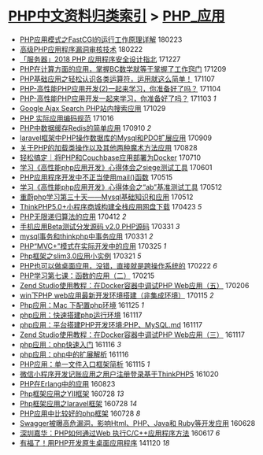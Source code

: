 [PHP中文资料归类索引](../README.md) > [PHP_应用](PHP_应用.md)
====
- [PHP应用模式之FastCGI的运行工作原理详解](http://jkwz.applinzi.com/ittc/7073193144567202827.html#PHP%E5%BA%94%E7%94%A8%E6%A8%A1%E5%BC%8F%E4%B9%8BFastCGI%E7%9A%84%E8%BF%90%E8%A1%8C%E5%B7%A5%E4%BD%9C%E5%8E%9F%E7%90%86%E8%AF%A6%E8%A7%A3) 180223  
- [高级PHP应用程序漏洞审核技术](http://jkwz.applinzi.com/ittc/7068840762022560775.html#%E9%AB%98%E7%BA%A7PHP%E5%BA%94%E7%94%A8%E7%A8%8B%E5%BA%8F%E6%BC%8F%E6%B4%9E%E5%AE%A1%E6%A0%B8%E6%8A%80%E6%9C%AF) 180222  
- [「服务器」2018 PHP 应用程序安全设计指北](http://jkwz.applinzi.com/ittc/7051683347439289361.html#%E3%80%8C%E6%9C%8D%E5%8A%A1%E5%99%A8%E3%80%8D2018+PHP+%E5%BA%94%E7%94%A8%E7%A8%8B%E5%BA%8F%E5%AE%89%E5%85%A8%E8%AE%BE%E8%AE%A1%E6%8C%87%E5%8C%97) 171227  
- [PHP在计算方面的应用，掌握BC数学就等于掌握了工作窍门](http://jkwz.applinzi.com/ittc/7045187703316939792.html#PHP%E5%9C%A8%E8%AE%A1%E7%AE%97%E6%96%B9%E9%9D%A2%E7%9A%84%E5%BA%94%E7%94%A8%EF%BC%8C%E6%8E%8C%E6%8F%A1BC%E6%95%B0%E5%AD%A6%E5%B0%B1%E7%AD%89%E4%BA%8E%E6%8E%8C%E6%8F%A1%E4%BA%86%E5%B7%A5%E4%BD%9C%E7%AA%8D%E9%97%A8) 171209  
- [PHP基础应用之轻松认识各类运算符，运用就这么简单！](http://jkwz.applinzi.com/ittc/7032967591646200849.html#PHP%E5%9F%BA%E7%A1%80%E5%BA%94%E7%94%A8%E4%B9%8B%E8%BD%BB%E6%9D%BE%E8%AE%A4%E8%AF%86%E5%90%84%E7%B1%BB%E8%BF%90%E7%AE%97%E7%AC%A6%EF%BC%8C%E8%BF%90%E7%94%A8%E5%B0%B1%E8%BF%99%E4%B9%88%E7%AE%80%E5%8D%95%EF%BC%81) 171107  
- [PHP-高性能PHP应用开发(2)一起来学习，你准备好了吗？](http://jkwz.applinzi.com/ittc/7032138513460495376.html#PHP-%E9%AB%98%E6%80%A7%E8%83%BDPHP%E5%BA%94%E7%94%A8%E5%BC%80%E5%8F%91%282%29%E4%B8%80%E8%B5%B7%E6%9D%A5%E5%AD%A6%E4%B9%A0%EF%BC%8C%E4%BD%A0%E5%87%86%E5%A4%87%E5%A5%BD%E4%BA%86%E5%90%97%EF%BC%9F) 171104  
- [PHP-高性能PHP应用开发一起来学习，你准备好了吗？](http://jkwz.applinzi.com/ittc/7031808939795153937.html#PHP-%E9%AB%98%E6%80%A7%E8%83%BDPHP%E5%BA%94%E7%94%A8%E5%BC%80%E5%8F%91%E4%B8%80%E8%B5%B7%E6%9D%A5%E5%AD%A6%E4%B9%A0%EF%BC%8C%E4%BD%A0%E5%87%86%E5%A4%87%E5%A5%BD%E4%BA%86%E5%90%97%EF%BC%9F) 171103 *1* 
- [Google Ajax Search PHP站内搜索应用](http://jkwz.applinzi.com/ittc/7029994783014126609.html#Google+Ajax+Search+PHP%E7%AB%99%E5%86%85%E6%90%9C%E7%B4%A2%E5%BA%94%E7%94%A8) 171029  
- [PHP 实际应用编码规范](http://jkwz.applinzi.com/ittc/7024788481195377680.html#PHP+%E5%AE%9E%E9%99%85%E5%BA%94%E7%94%A8%E7%BC%96%E7%A0%81%E8%A7%84%E8%8C%83) 171016  
- [PHP中数据缓存Redis的简单应用](http://jkwz.applinzi.com/ittc/7011323377581818896.html#PHP%E4%B8%AD%E6%95%B0%E6%8D%AE%E7%BC%93%E5%AD%98Redis%E7%9A%84%E7%AE%80%E5%8D%95%E5%BA%94%E7%94%A8) 170910 *2* 
- [laravel框架中PHP操作数据库的Mysql和PDO扩展应用](http://jkwz.applinzi.com/ittc/7011409079682204688.html#laravel%E6%A1%86%E6%9E%B6%E4%B8%ADPHP%E6%93%8D%E4%BD%9C%E6%95%B0%E6%8D%AE%E5%BA%93%E7%9A%84Mysql%E5%92%8CPDO%E6%89%A9%E5%B1%95%E5%BA%94%E7%94%A8) 170909  
- [关于PHP的加载类操作以及其他两种魔术方法应用](http://jkwz.applinzi.com/ittc/7006777066543121425.html#%E5%85%B3%E4%BA%8EPHP%E7%9A%84%E5%8A%A0%E8%BD%BD%E7%B1%BB%E6%93%8D%E4%BD%9C%E4%BB%A5%E5%8F%8A%E5%85%B6%E4%BB%96%E4%B8%A4%E7%A7%8D%E9%AD%94%E6%9C%AF%E6%96%B9%E6%B3%95%E5%BA%94%E7%94%A8) 170828  
- [轻松搞定｜将PHP和Couchbase应用部署为Docker](http://jkwz.applinzi.com/ittc/6988705783586751492.html#%E8%BD%BB%E6%9D%BE%E6%90%9E%E5%AE%9A%EF%BD%9C%E5%B0%86PHP%E5%92%8CCouchbase%E5%BA%94%E7%94%A8%E9%83%A8%E7%BD%B2%E4%B8%BADocker) 170710  
- [学习《高性能php应用开发》心得体会之siege测试工具](http://jkwz.applinzi.com/ittc/6974212616942519301.html#%E5%AD%A6%E4%B9%A0%E3%80%8A%E9%AB%98%E6%80%A7%E8%83%BDphp%E5%BA%94%E7%94%A8%E5%BC%80%E5%8F%91%E3%80%8B%E5%BF%83%E5%BE%97%E4%BD%93%E4%BC%9A%E4%B9%8Bsiege%E6%B5%8B%E8%AF%95%E5%B7%A5%E5%85%B7) 170601  
- [PHP应用程序开发中不正当使用mail()函数](http://jkwz.applinzi.com/ittc/6967835141798888453.html#PHP%E5%BA%94%E7%94%A8%E7%A8%8B%E5%BA%8F%E5%BC%80%E5%8F%91%E4%B8%AD%E4%B8%8D%E6%AD%A3%E5%BD%93%E4%BD%BF%E7%94%A8mail%28%29%E5%87%BD%E6%95%B0) 170515  
- [学习《高性能php应用开发》心得体会之“ab”基准测试工具](http://jkwz.applinzi.com/ittc/6966744502348809221.html#%E5%AD%A6%E4%B9%A0%E3%80%8A%E9%AB%98%E6%80%A7%E8%83%BDphp%E5%BA%94%E7%94%A8%E5%BC%80%E5%8F%91%E3%80%8B%E5%BF%83%E5%BE%97%E4%BD%93%E4%BC%9A%E4%B9%8B%E2%80%9Cab%E2%80%9D%E5%9F%BA%E5%87%86%E6%B5%8B%E8%AF%95%E5%B7%A5%E5%85%B7) 170512  
- [重蔚php学习第三十天——Mysql基础知识和应用](http://jkwz.applinzi.com/ittc/6966706937306547204.html#%E9%87%8D%E8%94%9Aphp%E5%AD%A6%E4%B9%A0%E7%AC%AC%E4%B8%89%E5%8D%81%E5%A4%A9%E2%80%94%E2%80%94Mysql%E5%9F%BA%E7%A1%80%E7%9F%A5%E8%AF%86%E5%92%8C%E5%BA%94%E7%94%A8) 170512  
- [ThinkPHP5.0+小程序商城构建全栈应用网盘下载](http://jkwz.applinzi.com/ittc/6959663243311186948.html#ThinkPHP5.0%2B%E5%B0%8F%E7%A8%8B%E5%BA%8F%E5%95%86%E5%9F%8E%E6%9E%84%E5%BB%BA%E5%85%A8%E6%A0%88%E5%BA%94%E7%94%A8%E7%BD%91%E7%9B%98%E4%B8%8B%E8%BD%BD) 170423 *5* 
- [PHP无限递归算法的应用](http://jkwz.applinzi.com/ittc/6955588642004272132.html#PHP%E6%97%A0%E9%99%90%E9%80%92%E5%BD%92%E7%AE%97%E6%B3%95%E7%9A%84%E5%BA%94%E7%94%A8) 170412 *2* 
- [手机应用Beta测试分发源码 v2.0 PHP源码](http://jkwz.applinzi.com/ittc/6951295977087566852.html#%E6%89%8B%E6%9C%BA%E5%BA%94%E7%94%A8Beta%E6%B5%8B%E8%AF%95%E5%88%86%E5%8F%91%E6%BA%90%E7%A0%81+v2.0+PHP%E6%BA%90%E7%A0%81) 170331 *3* 
- [mysql事务和thinkphp中事务应用](http://jkwz.applinzi.com/ittc/6951198752080659461.html#mysql%E4%BA%8B%E5%8A%A1%E5%92%8Cthinkphp%E4%B8%AD%E4%BA%8B%E5%8A%A1%E5%BA%94%E7%94%A8) 170331 *2* 
- [PHP“MVC+”模式在实际开发中的应用](http://jkwz.applinzi.com/ittc/6948922984969536517.html#PHP%E2%80%9CMVC%2B%E2%80%9D%E6%A8%A1%E5%BC%8F%E5%9C%A8%E5%AE%9E%E9%99%85%E5%BC%80%E5%8F%91%E4%B8%AD%E7%9A%84%E5%BA%94%E7%94%A8) 170325 *1* 
- [Php框架之slim3.0应用小实例](http://jkwz.applinzi.com/ittc/6947508186524419076.html#Php%E6%A1%86%E6%9E%B6%E4%B9%8Bslim3.0%E5%BA%94%E7%94%A8%E5%B0%8F%E5%AE%9E%E4%BE%8B) 170321 *5* 
- [PHP也可以做桌面应用，没错，直接就是跨操作系统的](http://jkwz.applinzi.com/ittc/6937604522234086405.html#PHP%E4%B9%9F%E5%8F%AF%E4%BB%A5%E5%81%9A%E6%A1%8C%E9%9D%A2%E5%BA%94%E7%94%A8%EF%BC%8C%E6%B2%A1%E9%94%99%EF%BC%8C%E7%9B%B4%E6%8E%A5%E5%B0%B1%E6%98%AF%E8%B7%A8%E6%93%8D%E4%BD%9C%E7%B3%BB%E7%BB%9F%E7%9A%84) 170222 *6* 
- [PHP学习第七课：函数的应用（二）](http://jkwz.applinzi.com/ittc/6934943204939138053.html#PHP%E5%AD%A6%E4%B9%A0%E7%AC%AC%E4%B8%83%E8%AF%BE%EF%BC%9A%E5%87%BD%E6%95%B0%E7%9A%84%E5%BA%94%E7%94%A8%EF%BC%88%E4%BA%8C%EF%BC%89) 170215  
- [Zend Studio使用教程：在Docker容器中调试PHP Web应用（五）](http://jkwz.applinzi.com/ittc/6931482551553360901.html#Zend+Studio%E4%BD%BF%E7%94%A8%E6%95%99%E7%A8%8B%EF%BC%9A%E5%9C%A8Docker%E5%AE%B9%E5%99%A8%E4%B8%AD%E8%B0%83%E8%AF%95PHP+Web%E5%BA%94%E7%94%A8%EF%BC%88%E4%BA%94%EF%BC%89) 170206  
- [win下PHP web应用最新开发环境搭建（非集成环境）](http://jkwz.applinzi.com/ittc/6922665120156353540.html#win%E4%B8%8BPHP+web%E5%BA%94%E7%94%A8%E6%9C%80%E6%96%B0%E5%BC%80%E5%8F%91%E7%8E%AF%E5%A2%83%E6%90%AD%E5%BB%BA%EF%BC%88%E9%9D%9E%E9%9B%86%E6%88%90%E7%8E%AF%E5%A2%83%EF%BC%89) 170115 *2* 
- [Php应用：Mac 下配置php环境](http://jkwz.applinzi.com/ittc/6904478957906166788.html#Php%E5%BA%94%E7%94%A8%EF%BC%9AMac+%E4%B8%8B%E9%85%8D%E7%BD%AEphp%E7%8E%AF%E5%A2%83) 161125 *1* 
- [php应用：快速搭建php运行环境](http://jkwz.applinzi.com/ittc/6901520685628654596.html#php%E5%BA%94%E7%94%A8%EF%BC%9A%E5%BF%AB%E9%80%9F%E6%90%AD%E5%BB%BAphp%E8%BF%90%E8%A1%8C%E7%8E%AF%E5%A2%83) 161117  
- [php应用：平台搭建PHP开发环境:PHP、MySQL.md](http://jkwz.applinzi.com/ittc/6901518039379346436.html#php%E5%BA%94%E7%94%A8%EF%BC%9A%E5%B9%B3%E5%8F%B0%E6%90%AD%E5%BB%BAPHP%E5%BC%80%E5%8F%91%E7%8E%AF%E5%A2%83%3APHP%E3%80%81MySQL.md) 161117  
- [Zend Studio使用教程：在Docker容器中调试PHP Web应用（三）](http://jkwz.applinzi.com/ittc/6901080771418129413.html#Zend+Studio%E4%BD%BF%E7%94%A8%E6%95%99%E7%A8%8B%EF%BC%9A%E5%9C%A8Docker%E5%AE%B9%E5%99%A8%E4%B8%AD%E8%B0%83%E8%AF%95PHP+Web%E5%BA%94%E7%94%A8%EF%BC%88%E4%B8%89%EF%BC%89) 161117  
- [php应用：php快速入门](http://jkwz.applinzi.com/ittc/6901153384886699012.html#php%E5%BA%94%E7%94%A8%EF%BC%9Aphp%E5%BF%AB%E9%80%9F%E5%85%A5%E9%97%A8) 161116 *3* 
- [php应用：php中的扩展解析](http://jkwz.applinzi.com/ittc/6901152070635095044.html#php%E5%BA%94%E7%94%A8%EF%BC%9Aphp%E4%B8%AD%E7%9A%84%E6%89%A9%E5%B1%95%E8%A7%A3%E6%9E%90) 161116  
- [PHP应用：单一文件入口框架简析](http://jkwz.applinzi.com/ittc/6900766163599885317.html#PHP%E5%BA%94%E7%94%A8%EF%BC%9A%E5%8D%95%E4%B8%80%E6%96%87%E4%BB%B6%E5%85%A5%E5%8F%A3%E6%A1%86%E6%9E%B6%E7%AE%80%E6%9E%90) 161115 *1* 
- [微信小程序开发记账应用之用户注册登录基于ThinkPHP5](http://jkwz.applinzi.com/ittc/6890822345521890308.html#%E5%BE%AE%E4%BF%A1%E5%B0%8F%E7%A8%8B%E5%BA%8F%E5%BC%80%E5%8F%91%E8%AE%B0%E8%B4%A6%E5%BA%94%E7%94%A8%E4%B9%8B%E7%94%A8%E6%88%B7%E6%B3%A8%E5%86%8C%E7%99%BB%E5%BD%95%E5%9F%BA%E4%BA%8EThinkPHP5) 161020  
- [PHP在Erlang中的应用](http://jkwz.applinzi.com/ittc/6869317939450348548.html#PHP%E5%9C%A8Erlang%E4%B8%AD%E7%9A%84%E5%BA%94%E7%94%A8) 160823  
- [Php框架应用之YII框架](http://jkwz.applinzi.com/ittc/6859937451833033732.html#Php%E6%A1%86%E6%9E%B6%E5%BA%94%E7%94%A8%E4%B9%8BYII%E6%A1%86%E6%9E%B6) 160728 *13* 
- [Php框架应用之laravel框架](http://jkwz.applinzi.com/ittc/6859931095642145797.html#Php%E6%A1%86%E6%9E%B6%E5%BA%94%E7%94%A8%E4%B9%8Blaravel%E6%A1%86%E6%9E%B6) 160728 *14* 
- [PHP应用中比较好的php框架](http://jkwz.applinzi.com/ittc/6859921533702767620.html#PHP%E5%BA%94%E7%94%A8%E4%B8%AD%E6%AF%94%E8%BE%83%E5%A5%BD%E7%9A%84php%E6%A1%86%E6%9E%B6) 160728 *8* 
- [Swagger被曝高危漏洞，影响Html、PHP、Java和 Ruby等开发应用](http://jkwz.applinzi.com/ittc/6848716549103551492.html#Swagger%E8%A2%AB%E6%9B%9D%E9%AB%98%E5%8D%B1%E6%BC%8F%E6%B4%9E%EF%BC%8C%E5%BD%B1%E5%93%8DHtml%E3%80%81PHP%E3%80%81Java%E5%92%8C+Ruby%E7%AD%89%E5%BC%80%E5%8F%91%E5%BA%94%E7%94%A8) 160628  
- [深圳嘉华：PHP如何通过Web 执行C/C++应用程序方法](http://jkwz.applinzi.com/ittc/6844613862057575429.html#%E6%B7%B1%E5%9C%B3%E5%98%89%E5%8D%8E%EF%BC%9APHP%E5%A6%82%E4%BD%95%E9%80%9A%E8%BF%87Web+%E6%89%A7%E8%A1%8CC%2FC%2B%2B%E5%BA%94%E7%94%A8%E7%A8%8B%E5%BA%8F%E6%96%B9%E6%B3%95) 160617 *6* 
- [有福了！用PHP开发原生桌面应用程序](http://jkwz.applinzi.com/ittc/547650611380494739.html#%E6%9C%89%E7%A6%8F%E4%BA%86%EF%BC%81%E7%94%A8PHP%E5%BC%80%E5%8F%91%E5%8E%9F%E7%94%9F%E6%A1%8C%E9%9D%A2%E5%BA%94%E7%94%A8%E7%A8%8B%E5%BA%8F) 141120 *18* 
